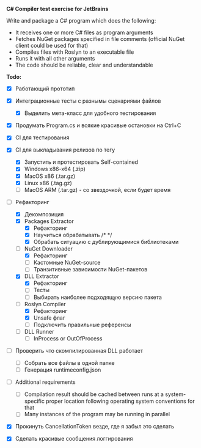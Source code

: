 **C# Compiler test exercise for JetBrains**

Write and package a C# program which does the following:

- It receives one or more C# files as program arguments
- Fetches NuGet packages specified in file comments (official NuGet client could be used for that)
- Compiles files with Roslyn to an executable file
- Runs it with all other arguments 
- The code should be reliable, clear and understandable

**Todo:**

- [x] Работающий прототип
- [x] Интеграционные тесты с разнымы сценариями файлов
  - [x] Выделить мета-класс для удобного тестирования
- [x] Продумать Program.cs и всякие красивые остановки на Ctrl+C
- [x] CI для тестирования
- [x] CI для выкладывания релизов по тегу
  - [x] Запустить и протестировать Self-contained
  - [x] Windows x86-x64 (.zip)
  - [x] MacOS x86 (.tar.gz)
  - [x] Linux x86 (.tag.gz)
  - [ ] MacOS ARM (.tar.gz) - со звездочкой, если будет время
- [ ] Рефакторинг
  - [x] Декомпозиция
  - [x] Packages Extractor
    - [x] Рефакторинг
    - [x] Научиться обрабатывать /* */
    - [x] Обрабать ситуацию с дублирующимися библиотеками
  - [ ] NuGet Downloader
    - [x] Рефакторинг
    - [ ] Кастомные NuGet-source
    - [ ] Транзитивные зависимости NuGet-пакетов
  - [x] DLL Extractor
    - [x] Рефакторинг
    - [ ] Тесты
    - [ ] Выбирать наиболее подходящую версию пакета
  - [ ] Roslyn Compiler
    - [x] Рефакторинг
    - [x] Unsafe флаг
    - [ ] Подключить правильные референсы
  - [ ] DLL Runner
    - [ ] InProcess or OutOfProcess
- [ ] Проверить что скомпилированная DLL работает
  - [ ] Собрать все файлы в одной папке
  - [ ] Генерация runtimeconfig.json
- [ ] Additional requirements

  - [ ] Compilation result should be cached between runs at a system-specific proper location following
    operating system conventions for that
  - [ ] Many instances of the program may be running in parallel
- [x] Прокинуть CancellationToken везде, где я забыл это сделать
- [x] Сделать красивые сообщения логгирования
